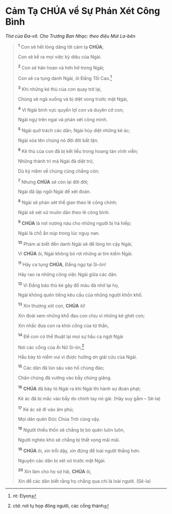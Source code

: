 # Cảm Tạ **CHÚA** về Sự Phán Xét Công Bình
*Thơ của Đa-vít. Cho Trưởng Ban Nhạc: theo điệu Mút La-bên*

> <sup><b>1</b></sup> Con sẽ hết lòng dâng lời cảm tạ **CHÚA**;
>
> Con sẽ kể ra mọi việc kỳ diệu của Ngài.
>
> <sup><b>2</b></sup> Con sẽ hân hoan và hớn hở trong Ngài;
>
> Con sẽ ca tụng danh Ngài, ôi Đấng Tối Cao.[^1-a6aa1a0f-6ccc-40c0-b000-84c1b26e3748]
>
> <sup><b>3</b></sup> Khi những kẻ thù của con quay trở lại,
>
> Chúng sẽ ngã xuống và bị diệt vong trước mặt Ngài,
>
> <sup><b>4</b></sup> Vì Ngài binh vực quyền lợi con và duyên cớ con;
>
> Ngài ngự trên ngai và phán xét công minh.
>
> <sup><b>5</b></sup> Ngài quở trách các dân; Ngài hủy diệt những kẻ ác;
>
> Ngài xóa tên chúng nó đời đời bất tận.
>
> <sup><b>6</b></sup> Kẻ thù của con đã bị kết liễu trong hoang tàn vĩnh viễn;
>
> Những thành trì mà Ngài đã diệt trừ,
>
> Dù kỷ niệm về chúng cũng chẳng còn;
>
> <sup><b>7</b></sup> Nhưng **CHÚA** sẽ còn lại đời đời;
>
> Ngài đã lập ngôi Ngài để xét đoán.
>
> <sup><b>8</b></sup> Ngài sẽ phán xét thế gian theo lẽ công chính;
>
> Ngài sẽ xét xử muôn dân theo lẽ công bình.
>
> <sup><b>9</b></sup> **CHÚA** là nơi nương náu cho những người bị hà hiếp;
>
> Ngài là chỗ ẩn núp trong lúc nguy nan.
>
> <sup><b>10</b></sup> Phàm ai biết đến danh Ngài sẽ để lòng tin cậy Ngài,
>
> Vì **CHÚA** ôi, Ngài không bỏ rơi những ai tìm kiếm Ngài.
>
> <sup><b>11</b></sup> Hãy ca tụng **CHÚA**, Đấng ngự tại Si-ôn!
>
> Hãy rao ra những công việc Ngài giữa các dân.
>
> <sup><b>12</b></sup> Vì Đấng báo thù kẻ gây đổ máu đã nhớ lại họ,
>
> Ngài không quên tiếng kêu cầu của những người khốn khổ.
>
> <sup><b>13</b></sup> Xin thương xót con, **CHÚA** ôi!
>
> Xin đoái xem những khổ đau con chịu vì những kẻ ghét con;
>
> Xin nhấc đưa con ra khỏi cổng của tử thần,
>
> <sup><b>14</b></sup> Để con có thể thuật lại mọi sự hầu ca ngợi Ngài
>
> Nơi các cổng của Ái Nữ Si-ôn,[^2-a6aa1a0f-6ccc-40c0-b000-84c1b26e3748]
>
> Hầu bày tỏ niềm vui vì được hưởng ơn giải cứu của Ngài.
>
> <sup><b>15</b></sup> Các dân đã lún sâu vào hố chúng đào;
>
> Chân chúng đã vướng vào bẫy chúng giăng.
>
> <sup><b>16</b></sup> **CHÚA** đã bày tỏ Ngài ra khi Ngài thi hành sự đoán phạt;
>
> Kẻ ác đã bị mắc vào bẫy do chính tay nó gài. (Hãy suy gẫm – Sê-la)
>
> <sup><b>17</b></sup> Kẻ ác sẽ đi vào âm phủ;
>
> Mọi dân quên Đức Chúa Trời cũng vậy.
>
> <sup><b>18</b></sup> Người thiếu thốn sẽ chẳng bị bỏ quên luôn luôn,
>
> Người nghèo khó sẽ chẳng bị thất vọng mãi mãi.
>
> <sup><b>19</b></sup> **CHÚA** ôi, xin trỗi dậy, xin đừng để loài người thắng hơn.
>
> Nguyện các dân bị xét xử trước mặt Ngài.
>
> <sup><b>20</b></sup> Xin làm cho họ sợ hãi, **CHÚA** ôi,
>
> Xin để các dân biết rằng họ chẳng qua chỉ là loài người. (Sê-la)

[^1-a6aa1a0f-6ccc-40c0-b000-84c1b26e3748]: nt: Elyon
[^2-a6aa1a0f-6ccc-40c0-b000-84c1b26e3748]: ctd: nơi tụ họp đông người, các cổng thành